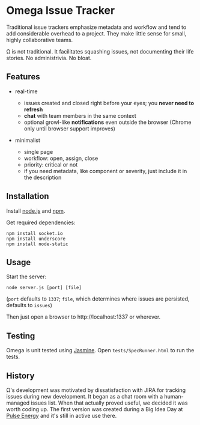 Omega Issue Tracker
===

Traditional issue trackers emphasize metadata and workflow and tend to add considerable overhead to a project. They make little sense for small, highly collaborative teams.

Ω is not traditional. It facilitates squashing issues, not documenting their life stories. No administrivia. No bloat.

Features
---

* real-time
    * issues created and closed right before your eyes; you **never need to refresh**
    * **chat** with team members in the same context
    * optional growl-like **notifications** even outside the browser (Chrome only until browser support improves)

* minimalist
    * single page
    * workflow: open, assign, close
    * priority: critical or not
    * if you need metadata, like component or severity, just include it in the description


Installation
---

Install [node.js](https://github.com/joyent/node) and [npm](https://github.com/isaacs/npm).

Get required dependencies:

    npm install socket.io
    npm install underscore
    npm install node-static


Usage
---

Start the server:

    node server.js [port] [file]

(`port` defaults to `1337`; `file`, which determines where issues are persisted, defaults to `issues`)

Then just open a browser to http://localhost:1337 or wherever.

Testing
---

Omega is unit tested using [Jasmine](https://github.com/pivotal/jasmine). Open `tests/SpecRunner.html` to run the tests.

History
---

Ω's development was motivated by dissatisfaction with JIRA for tracking issues during new development. It began as a chat room with a human-managed issues list. When that actually proved useful, we decided it was worth coding up. The first version was created during a Big Idea Day at [Pulse Energy](http://www.pulseenergy.com) and it's still in active use there.